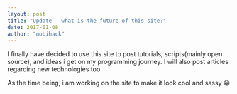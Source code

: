 ```yaml
---
layout: post
title: "Update - what is the future of this site?"
date: 2017-01-08
author: "mobihack"
---
```


I finally have decided to use this site to post tutorials, scripts(mainly open source), and ideas i get on my programming journey. I will also post articles regarding new technologies too

As the time being, i am working on the site to make it look cool and sassy :grin:
